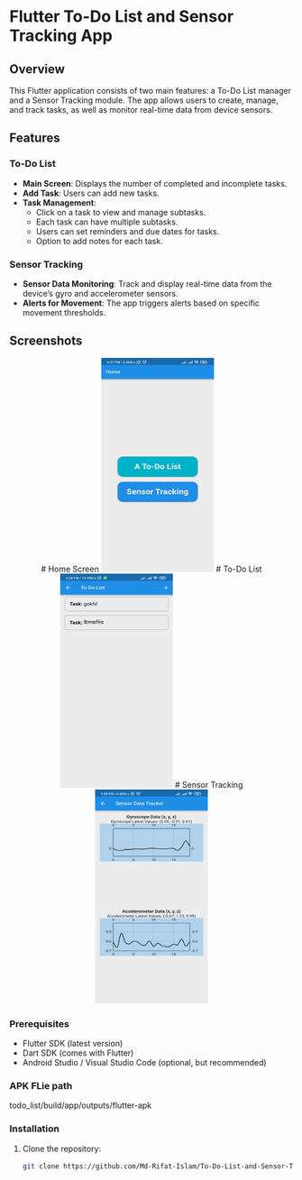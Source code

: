 # Flutter To-Do List and Sensor Tracking App

## Overview
This Flutter application consists of two main features: a To-Do List manager and a Sensor Tracking module. The app allows users to create, manage, and track tasks, as well as monitor real-time data from device sensors.

## Features
### To-Do List
- **Main Screen**: Displays the number of completed and incomplete tasks.
- **Add Task**: Users can add new tasks.
- **Task Management**:
    - Click on a task to view and manage subtasks.
    - Each task can have multiple subtasks.
    - Users can set reminders and due dates for tasks.
    - Option to add notes for each task.

### Sensor Tracking
- **Sensor Data Monitoring**: Track and display real-time data from the device’s gyro and accelerometer sensors.
- **Alerts for Movement**: The app triggers alerts based on specific movement thresholds.

## Screenshots
<p align="center">
    # Home Screen
  <img src="assets/screenshots/home_screen.png" alt="Home Screen" height="380" width="200"/>
    # To-Do List
  <img src="assets/screenshots/todo_list.png" alt="To-Do List" height="380" width="200"/>
    # Sensor Tracking
  <img src="assets/screenshots/sensor.png" alt="Sensor Tracking" height="380" width="200"/>
</p>
<!--
### Home Screen
![Home Screen](assets/screenshots/home_screen.png)
### To-Do List
![To-Do List](assets/screenshots/todo_list.png)
### Sensor Tracking
![Sensor Tracking](assets/screenshots/sensor.png)
-->

### Prerequisites
- Flutter SDK (latest version)
- Dart SDK (comes with Flutter)
- Android Studio / Visual Studio Code (optional, but recommended)

### APK FLie path
todo_list/build/app/outputs/flutter-apk

### Installation
1. Clone the repository:
   ```bash
   git clone https://github.com/Md-Rifat-Islam/To-Do-List-and-Sensor-Tracking-App-Flutter-.git
   

